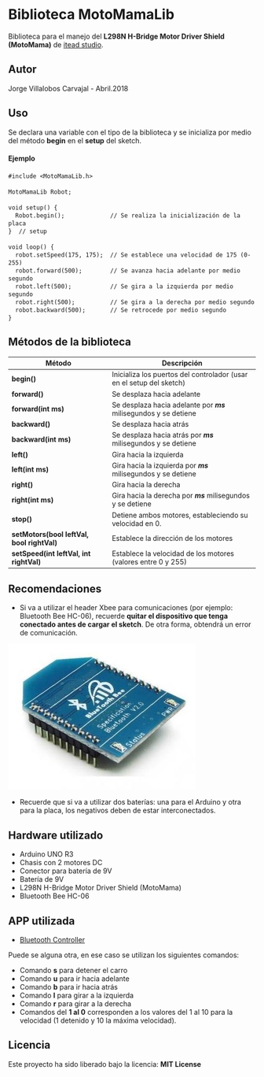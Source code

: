 # Biblioteca MotoMamaLib
Biblioteca para el manejo del **L298N H-Bridge Motor Driver Shield (MotoMama)** de [itead studio](https://www.itead.cc/wiki/MotoMama).

## Autor
Jorge Villalobos Carvajal - Abril.2018

## Uso
Se declara una variable con el tipo de la biblioteca y se inicializa por medio del método **begin** en el **setup** del sketch.

#### Ejemplo
```
#include <MotoMamaLib.h>

MotoMamaLib Robot;

void setup() {
  Robot.begin();             // Se realiza la inicialización de la placa
}  // setup

void loop() {
  robot.setSpeed(175, 175);  // Se establece una velocidad de 175 (0-255)
  robot.forward(500);        // Se avanza hacia adelante por medio segundo
  robot.left(500);           // Se gira a la izquierda por medio segundo
  robot.right(500);          // Se gira a la derecha por medio segundo
  robot.backward(500);       // Se retrocede por medio segundo
}
```

## Métodos de la biblioteca

Método | Descripción
------ | -----------
**begin()** | Inicializa los puertos del controlador (usar en el setup del sketch)
**forward()** | Se desplaza hacia adelante
**forward(int ms)** | Se desplaza hacia adelante por **_ms_** milisegundos y se detiene
**backward()** | Se desplaza hacia atrás
**backward(int ms)** | Se desplaza hacia atrás por **_ms_** milisegundos y se detiene
**left()** | Gira hacia la izquierda
**left(int ms)** | Gira hacia la izquierda por **_ms_** milisegundos y se detiene
**right()** | Gira hacia la derecha
**right(int ms)** | Gira hacia la derecha por **_ms_** milisegundos y se detiene
**stop()** | Detiene ambos motores, estableciendo su velocidad en 0.
**setMotors(bool leftVal, bool rightVal)** | Establece la dirección de los motores
**setSpeed(int leftVal, int rightVal)** | Establece la velocidad de los motores (valores entre 0 y 255)

## Recomendaciones
- Si va a utilizar el header Xbee para comunicaciones (por ejemplo: Bluetooth Bee HC-06), recuerde **quitar el dispositivo que tenga conectado antes de cargar el sketch**.  De otra forma, obtendrá un error de comunicación.

![Bluetooth Bee](/images/BTBee.jpg)

- Recuerde que si va a utilizar dos baterías: una para el Arduino y otra para la placa, los negativos deben de estar interconectados.

## Hardware utilizado

* Arduino UNO R3
* Chasis con 2 motores DC
* Conector para batería de 9V
* Batería de 9V
* L298N H-Bridge Motor Driver Shield (MotoMama)
* Bluetooth Bee HC-06   

## APP utilizada
* [Bluetooth Controller](https://play.google.com/store/apps/details?id=com.lafabricadeandroides.lfdabluetoothcontroller)

Puede se alguna otra, en ese caso se utilizan los siguientes comandos:
- Comando **s** para detener el carro
- Comando **u** para ir hacia adelante
- Comando **b** para ir hacia atrás
- Comando **l** para girar a la izquierda
- Comando **r** para girar a la derecha
- Comandos del **1 al 0** corresponden a los valores del 1 al 10 para la velocidad (1 detenido y 10 la máxima velocidad).

## Licencia
Este proyecto ha sido liberado bajo la licencia: **MIT License**
